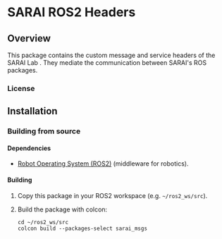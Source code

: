 # SARAI ROS2 Headers

## Overview

This package contains the custom message and service headers of the SARAI Lab . They mediate the communication between SARAI's ROS packages. 

### License

## Installation

### Building from source

#### Dependencies

- [Robot Operating System (ROS2)](https://docs.ros.org/en/humble/index.html) (middleware for robotics).

#### Building

1) Copy this package in your ROS2 workspace (e.g. `~/ros2_ws/src`).

2) Build the package with colcon:
    ```
    cd ~/ros2_ws/src
    colcon build --packages-select sarai_msgs
